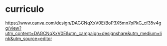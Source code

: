 # curriculo

https://www.canva.com/design/DAGCNqXxV0E/BoP3X5mn7pPkG_cf35v4gg/view?utm_content=DAGCNqXxV0E&utm_campaign=designshare&utm_medium=link&utm_source=editor

